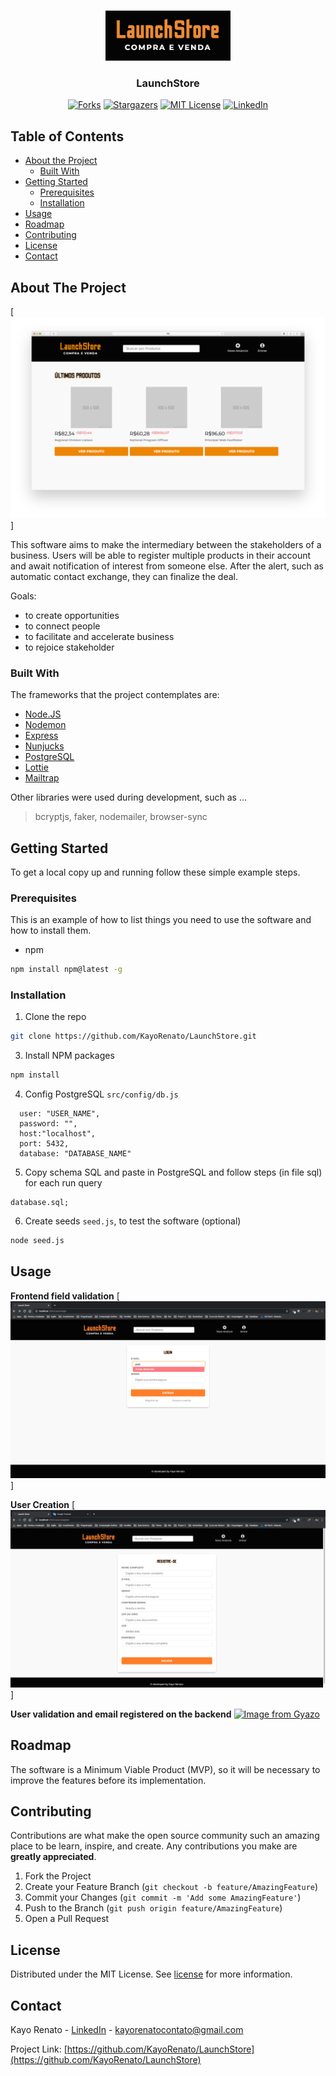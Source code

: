 
<!-- PROJECT LOGO -->
<br />
<p align="center">
  <img src="assets/img/logo.png" alt="Logo" width="200" height="80">
  <h3 align="center">LaunchStore</h3>
</p>

<div align="center">

  <!-- PROJECT SHIELDS -->
  [![Forks][forks-shield]][forks-url]
  [![Stargazers][stars-shield]][stars-url]
  [![MIT License][license-shield]][license-url]
  [![LinkedIn][linkedin-shield]][linkedin-url]
  
</div>

<!-- TABLE OF CONTENTS -->
## Table of Contents

* [About the Project](#about-the-project)
  * [Built With](#built-with)
* [Getting Started](#getting-started)
  * [Prerequisites](#prerequisites)
  * [Installation](#installation)
* [Usage](#usage)
* [Roadmap](#roadmap)
* [Contributing](#contributing)
* [License](#license)
* [Contact](#contact)


<!-- ABOUT THE PROJECT -->
## About The Project

[![home][home]]

This software aims to make the intermediary between the stakeholders of a business. Users will be able to register multiple products in their account and await notification of interest from someone else. After the alert, such as automatic contact exchange, they can finalize the deal.

Goals:
* to create opportunities
* to connect people
* to facilitate and accelerate business
* to rejoice stakeholder

### Built With
The frameworks that the project contemplates are:
* [Node.JS](https://nodejs.org/en/)
* [Nodemon](https://nodemon.io/)
* [Express](http://expressjs.com/)
* [Nunjucks](https://mozilla.github.io/nunjucks/)
* [PostgreSQL](https://www.postgresql.org/)
* [Lottie](https://lottiefiles.com/)
* [Mailtrap](https://mailtrap.io/)

Other libraries were used during development, such as ...

  > bcryptjs, faker, nodemailer, browser-sync 


<!-- GETTING STARTED -->
## Getting Started

To get a local copy up and running follow these simple example steps.

### Prerequisites

This is an example of how to list things you need to use the software and how to install them.
* npm 
```sh
npm install npm@latest -g
```

### Installation

1. Clone the repo
```sh
git clone https://github.com/KayoRenato/LaunchStore.git
```
3. Install NPM packages
```sh
npm install
```
4. Config PostgreSQL `src/config/db.js`
```JS
  user: "USER_NAME",
  password: "",
  host:"localhost",
  port: 5432,
  database: "DATABASE_NAME"

```
5. Copy schema SQL and paste in PostgreSQL and follow steps (in file sql) for each run query
```JS
database.sql;
```
6. Create seeds `seed.js`, to test the software (optional)
```sh
node seed.js
```

<!-- USAGE EXAMPLES -->
## Usage

__Frontend field validation__
[![validation-fields-front-end][validation-fields]]

__User Creation__
[![register-user][register-user]]

__User validation and email registered on the backend__
[![Image from Gyazo][user-email-registered-gif]][user-email-registered-url]

<!-- ROADMAP -->
## Roadmap
The software is a Minimum Viable Product (MVP), so it will be necessary to improve the features before its implementation.


<!-- CONTRIBUTING -->
## Contributing

Contributions are what make the open source community such an amazing place to be learn, inspire, and create. Any contributions you make are **greatly appreciated**.

1. Fork the Project
2. Create your Feature Branch (`git checkout -b feature/AmazingFeature`)
3. Commit your Changes (`git commit -m 'Add some AmazingFeature'`)
4. Push to the Branch (`git push origin feature/AmazingFeature`)
5. Open a Pull Request



<!-- LICENSE -->
## License

Distributed under the MIT License. See [license][license-url] for more information.

<!-- CONTACT -->
## Contact

Kayo Renato - [LinkedIn](https://www.linkedin.com/in/kayo-renato/) - kayorenatocontato@gmail.com

Project Link: [https://github.com/KayoRenato/LaunchStore](https://github.com/KayoRenato/LaunchStore)


<!-- MARKDOWN LINKS & IMAGES -->
[forks-shield]: https://img.shields.io/github/forks/KayoRenato/LaunchStore?style=for-the-badge
[forks-url]: https://github.com/othneildrew/Best-README-Template/network/members

[stars-shield]: https://img.shields.io/github/stars/KayoRenato/LaunchStore?style=for-the-badge
[stars-url]: https://github.com/KayoRenato/LaunchStore/stargazers

[license-shield]: https://img.shields.io/github/license/KayoRenato/LaunchStore?style=for-the-badge
[license-url]: https://github.com/KayoRenato/LaunchStore/blob/master/LICENSE

[linkedin-shield]: https://img.shields.io/badge/-LinkedIn-black.svg?style=for-the-badge&logo=linkedin&colorB=555
[linkedin-url]: https://www.linkedin.com/in/kayo-renato/

[home]: assets/img/home.png

[validation-fields]: assets/img/validation-fields.png

[register-user]: assets/img/register-user.png

[user-email-registered-gif]:https://i.gyazo.com/734f4ca91147d8251b4dbf6d0381e205.gif
[user-email-registered-url]:https://gyazo.com/734f4ca91147d8251b4dbf6d0381e205




